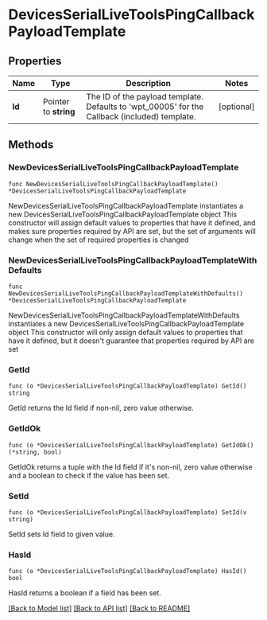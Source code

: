 # DevicesSerialLiveToolsPingCallbackPayloadTemplate

## Properties

Name | Type | Description | Notes
------------ | ------------- | ------------- | -------------
**Id** | Pointer to **string** | The ID of the payload template. Defaults to &#39;wpt_00005&#39; for the Callback (included) template. | [optional] 

## Methods

### NewDevicesSerialLiveToolsPingCallbackPayloadTemplate

`func NewDevicesSerialLiveToolsPingCallbackPayloadTemplate() *DevicesSerialLiveToolsPingCallbackPayloadTemplate`

NewDevicesSerialLiveToolsPingCallbackPayloadTemplate instantiates a new DevicesSerialLiveToolsPingCallbackPayloadTemplate object
This constructor will assign default values to properties that have it defined,
and makes sure properties required by API are set, but the set of arguments
will change when the set of required properties is changed

### NewDevicesSerialLiveToolsPingCallbackPayloadTemplateWithDefaults

`func NewDevicesSerialLiveToolsPingCallbackPayloadTemplateWithDefaults() *DevicesSerialLiveToolsPingCallbackPayloadTemplate`

NewDevicesSerialLiveToolsPingCallbackPayloadTemplateWithDefaults instantiates a new DevicesSerialLiveToolsPingCallbackPayloadTemplate object
This constructor will only assign default values to properties that have it defined,
but it doesn't guarantee that properties required by API are set

### GetId

`func (o *DevicesSerialLiveToolsPingCallbackPayloadTemplate) GetId() string`

GetId returns the Id field if non-nil, zero value otherwise.

### GetIdOk

`func (o *DevicesSerialLiveToolsPingCallbackPayloadTemplate) GetIdOk() (*string, bool)`

GetIdOk returns a tuple with the Id field if it's non-nil, zero value otherwise
and a boolean to check if the value has been set.

### SetId

`func (o *DevicesSerialLiveToolsPingCallbackPayloadTemplate) SetId(v string)`

SetId sets Id field to given value.

### HasId

`func (o *DevicesSerialLiveToolsPingCallbackPayloadTemplate) HasId() bool`

HasId returns a boolean if a field has been set.


[[Back to Model list]](../README.md#documentation-for-models) [[Back to API list]](../README.md#documentation-for-api-endpoints) [[Back to README]](../README.md)


